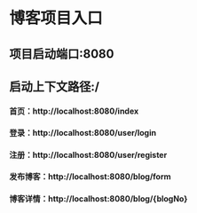 # 博客项目入口
## 项目启动端口:8080
## 启动上下文路径:/


#### 首页：http://localhost:8080/index
#### 登录：http://localhost:8080/user/login
#### 注册：http://localhost:8080/user/register
#### 发布博客：http://localhost:8080/blog/form
#### 博客详情：http://localhost:8080/blog/{blogNo}
